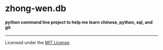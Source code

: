 # zhong-wen.db
#### python command line project to help me learn chinese, python, sql, and git
---
Licensed under the [MIT License](LICENSE).
